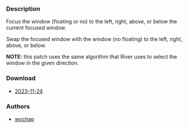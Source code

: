 ### Description
Focus the window (floating or no) to the left, right, above, or below the current focused window.

Swap the focused window with the window (no floating) to the left, right, above, or below.

**NOTE:** this patch uses the same algorithm that River uses to select the window in the given direction.

### Download
- [2023-11-24](https://github.com/djpohly/dwl/compare/main...wochap:swapandfocusdir.patch)

### Authors
- [wochap](https://github.com/wochap)